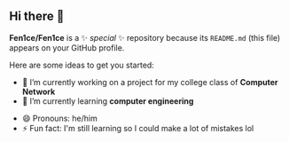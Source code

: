 ## Hi there 👋

**Fen1ce/Fen1ce** is a ✨ _special_ ✨ repository because its `README.md` (this file) appears on your GitHub profile.

Here are some ideas to get you started:

- 🔭 I’m currently working on a project for my college class of **Computer Network**
- 🌱 I’m currently learning **computer engineering**
<!-- - 👯 I’m looking to collaborate on ...
- 🤔 I’m looking for help with ...
- 💬 Ask me about ...
- 📫 How to reach me: ... -->
- 😄 Pronouns: he/him
- ⚡ Fun fact: I'm still learning so I could make a lot of mistakes lol
